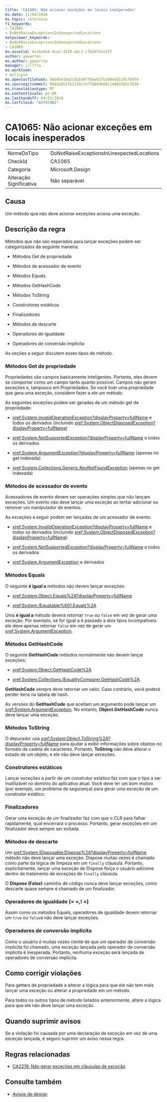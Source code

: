 ```yaml
---
title: 'CA1065: Não acionar exceções em locais inesperados'
ms.date: 11/04/2016
ms.topic: reference
f1_keywords:
- CA1065
- DoNotRaiseExceptionsInUnexpectedLocations
helpviewer_keywords:
- DoNotRaiseExceptionsInUnexpectedLocations
- CA1065
ms.assetid: 4e1bade4-4ca2-4219-abc3-c7b2d741e157
author: gewarren
ms.author: gewarren
manager: jillfra
ms.workload:
- multiple
ms.openlocfilehash: 9dd45410a2c928a0ffbbe827b100edd119cf59f0
ms.sourcegitcommit: 94b3a052fb1229c7e7f8804b09c1d403385c7630
ms.translationtype: MT
ms.contentlocale: pt-BR
ms.lasthandoff: 04/23/2019
ms.locfileid: "62797482"
---
```

# <a name="ca1065-do-not-raise-exceptions-in-unexpected-locations"></a>CA1065: Não acionar exceções em locais inesperados

|||
|-|-|
|NomeDoTipo|DoNotRaiseExceptionsInUnexpectedLocations|
|CheckId|CA1065|
|Categoria|Microsoft.Design|
|Alteração Significativa|Não separável|

## <a name="cause"></a>Causa

Um método que não deve acionar exceções aciona uma exceção.

## <a name="rule-description"></a>Descrição da regra

Métodos que não são esperados para lançar exceções podem ser categorizados da seguinte maneira:

- Métodos Get de propriedade

- Métodos de acessador de evento

- Métodos Equals

- Métodos GetHashCode

- Métodos ToString

- Construtores estáticos

- Finalizadores

- Métodos de descarte

- Operadores de igualdade

- Operadores de conversão implícita

As seções a seguir discutem esses tipos de método.

### <a name="property-get-methods"></a>Métodos Get de propriedade

Propriedades são campos basicamente inteligentes. Portanto, eles devem se comportar como um campo tanto quanto possível. Campos não geram exceções e, tampouco em Propriedades. Se você tiver uma propriedade que gera uma exceção, considere fazer a ele um método.

As seguintes exceções podem ser geradas de um método get de propriedade:

- <xref:System.InvalidOperationException?displayProperty=fullName> e todos os derivados (incluindo <xref:System.ObjectDisposedException?displayProperty=fullName>)

- <xref:System.NotSupportedException?displayProperty=fullName> e todos os derivados

- <xref:System.ArgumentException?displayProperty=fullName> (apenas no get indexada)

- <xref:System.Collections.Generic.KeyNotFoundException> (apenas no get indexada)

### <a name="event-accessor-methods"></a>Métodos de acessador de evento

Acessadores de evento devem ser operações simples que não lançam exceções. Um evento não deve lançar uma exceção ao tentar adicionar ou remover um manipulador de eventos.

As exceções a seguir podem ser lançadas de um acessador de evento:

- <xref:System.InvalidOperationException?displayProperty=fullName> e todos os derivados (incluindo <xref:System.ObjectDisposedException?displayProperty=fullName>)

- <xref:System.NotSupportedException?displayProperty=fullName> e todos os derivados

- <xref:System.ArgumentException> e derivados

### <a name="equals-methods"></a>Métodos Equals

O seguinte **é igual a** métodos não devem lançar exceções:

- <xref:System.Object.Equals%2A?displayProperty=fullName>

- <xref:System.IEquatable%601.Equals%2A>

Uma **é igual a** método deverá retornar `true` ou `false` em vez de gerar uma exceção. Por exemplo, se for igual a é passado a dois tipos incompatíveis ele deve apenas retornar `false` em vez de gerar um <xref:System.ArgumentException>.

### <a name="gethashcode-methods"></a>Métodos GetHashCode

O seguinte **GetHashCode** métodos normalmente não devem lançar exceções:

- <xref:System.Object.GetHashCode%2A>

- <xref:System.Collections.IEqualityComparer.GetHashCode%2A>

**GetHashCode** sempre deve retornar um valor. Caso contrário, você poderá perder itens na tabela de hash.

As versões do **GetHashCode** que aceitam um argumento pode lançar um <xref:System.ArgumentException>. No entanto, **Object.GetHashCode** nunca deve lançar uma exceção.

### <a name="tostring-methods"></a>Métodos ToString

O depurador usa <xref:System.Object.ToString%2A?displayProperty=fullName> para ajudar a exibir informações sobre objetos no formato de cadeia de caracteres. Portanto, **ToString** não deve alterar o estado de um objeto, e ele não deve lançar exceções.

### <a name="static-constructors"></a>Construtores estáticos

Lançar exceções a partir de um construtor estático faz com que o tipo a ser inutilizável no domínio do aplicativo atual. Você deve ter um bom motivo (por exemplo, um problema de segurança) para gerar uma exceção de um construtor estático.

### <a name="finalizers"></a>Finalizadores

Gerar uma exceção de um finalizador faz com que o CLR para falhar rapidamente, qual encerrará o processo. Portanto, gerar exceções em um finalizador deve sempre ser evitada.

### <a name="dispose-methods"></a>Métodos de descarte

Um <xref:System.IDisposable.Dispose%2A?displayProperty=fullName> método não deve lançar uma exceção. Dispose muitas vezes é chamado como parte da lógica de limpeza em um `finally` cláusula. Portanto, explicitamente, lançar uma exceção de Dispose força o usuário adicione dentro de tratamento de exceções de `finally` cláusula.

O **Dispose (False)** caminho de código nunca deve lançar exceções, como descarte quase sempre é chamado de um finalizador.

### <a name="equality-operators--"></a>Operadores de igualdade (= =,! =)

Assim como os métodos Equals, operadores de igualdade devem retornar um `true` ou `false`e não deve lançar exceções.

### <a name="implicit-cast-operators"></a>Operadores de conversão implícita

Como o usuário é muitas vezes ciente de que um operador de conversão implícita foi chamado, uma exceção lançada pelo operador de conversão implícita é inesperada. Portanto, nenhuma exceção será lançada de operadores de conversão implícita.

## <a name="how-to-fix-violations"></a>Como corrigir violações

Para getters de propriedade a alterar a lógica para que ele não tem mais lançar uma exceção ou alterar a propriedade em um método.

Para todos os outros tipos de método listados anteriormente, altere a lógica para que ele não deve lançar uma exceção.

## <a name="when-to-suppress-warnings"></a>Quando suprimir avisos

Se a violação foi causada por uma declaração de exceção em vez de uma exceção lançada, é seguro suprimir um aviso nessa regra.

## <a name="related-rules"></a>Regras relacionadas

- [CA2219: Não gerar exceções em cláusulas de exceção](../code-quality/ca2219-do-not-raise-exceptions-in-exception-clauses.md)

## <a name="see-also"></a>Consulte também

- [Avisos de design](../code-quality/design-warnings.md)